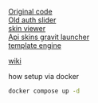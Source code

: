 [Original code](https://github.com/Cookie-cms/cookie_cms)<br>
[Old auth slider](https://github.com/AsmrProg-YT/Modern-Login)<br>
[skin viewer](https://github.com/bs-community/skinview3d)<br>
[Api skins gravit launcher](https://gravitlauncher.com/other/#%D0%BC%D0%B5%D1%82%D0%BE%D0%B4-json)<br>
[template engine](https://github.com/Cookie-cms/engine/tree/main/TemplateEngine)<br>

[wiki](https://wiki-cookiecms.coffeedev.dev/)

how setup via docker
```sh
docker compose up -d
```